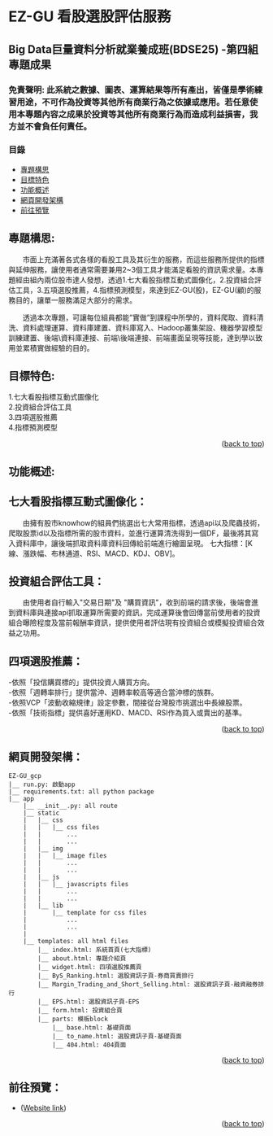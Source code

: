 # EZ-GU 看股選股評估服務
## Big Data巨量資料分析就業養成班(BDSE25) -第四組專題成果

### 免責聲明: 此系統之數據、圖表、運算結果等所有產出，皆僅是學術練習用途，不可作為投資等其他所有商業行為之依據或應用。若任意使用本專題內容之成果於投資等其他所有商業行為而造成利益損害，我方並不會負任何責任。

### 目錄

- [專題構思](#專題構思)
- [目標特色](#目標特色)
- [功能概述](#功能概述)
- [網頁開發架構](#網頁開發架構)
- [前往預覽](#前往預覽)

 

## 專題構思:

　　市面上充滿著各式各樣的看股工具及其衍生的服務，而這些服務所提供的指標與延伸服務，讓使用者通常需要兼用2~3個工具才能滿足看股的資訊需求量。本專題經由組內兩位股市達人發想，透過1.七大看股指標互動式圖像化，2.投資組合評估工具，3.五項選股推薦，4.指標預測模型，來達到EZ-GU(股)，EZ-GU(顧)的服務目的，讓單一服務滿足大部分的需求。

　　透過本次專題，可讓每位組員都能”實做”到課程中所學的，資料爬取、資料清洗、資料處理運算、資料庫建置、資料庫寫入、Hadoop叢集架設、機器學習模型訓練建置、後端\資料庫連接、前端\後端連接、前端畫面呈現等技能，達到學以致用並累積實做經驗的目的。


## 目標特色:

1.七大看股指標互動式圖像化  
2.投資組合評估工具  
3.四項選股推薦  
4.指標預測模型  

<p align="right">(<a href="#top">back to top</a>)</p>



## 功能概述:

## 七大看股指標互動式圖像化：

　　由擁有股市knowhow的組員們挑選出七大常用指標，透過api以及爬蟲技術，爬取股票id以及指標所需的股市資料，並進行運算清洗得到一個DF，最後將其寫入資料庫中，讓後端抓取資料庫資料回傳給前端進行繪圖呈現。
七大指標：[K線、漲跌幅、布林通道、RSI、MACD、KDJ、OBV]。


## 投資組合評估工具：

　　由使用者自行輸入"交易日期"及 "購買資訊"，收到前端的請求後，後端會進到資料庫與連接api抓取運算所需要的資訊，完成運算後會回傳當前使用者的投資組合曝險程度及當前報酬率資訊，提供使用者評估現有投資組合或模擬投資組合效益之功用。


## 四項選股推薦：

-依照「投信購買標的」提供投資人購買方向。  
-依照「週轉率排行」提供當沖、週轉率較高等適合當沖標的族群。  
-依照VCP「波動收縮規律」設定參數，間接從台灣股市挑選出中長線股票。  
-依照「技術指標」提供喜好運用KD、MACD、RSI作為買入或賣出的基準。  

<p align="right">(<a href="#top">back to top</a>)</p>



## 網頁開發架構：

```
EZ-GU_gcp
|__ run.py: 啟動app
|__ requirements.txt: all python package
|__ app
    |__ __init__.py: all route
    |__ static
    |   |__ css
    |   |   |__ css files
    |   |       ...
    |   |       ...
    |   |__ img
    |   |   |__ image files
    |   |       ...
    |   |       ...
    |   |__ js
    |   |   |__ javascripts files
    |   |       ...
    |   |       ...
    |   |__ lib
    |       |__ template for css files
    |           ...
    |           ...
    |
    |__ templates: all html files
        |__ index.html: 系統首頁(七大指標)
        |__ about.html: 專題介紹頁
        |__ widget.html: 四項選股推薦頁
        |__ ByS_Ranking.html: 選股資訊子頁-券商買賣排行
        |__ Margin_Trading_and_Short_Selling.html: 選股資訊子頁-融資融券排行
        |__ EPS.html: 選股資訊子頁-EPS
        |__ form.html: 投資組合頁
        |__ parts: 模板block
            |__ base.html: 基礎頁面
            |__ to_name.html: 選股資訊子頁-基礎頁面
            |__ 404.html: 404頁面
```

<p align="right">(<a href="#top">back to top</a>)</p>


## 前往預覽：

- <p align="left">(<a href="http://ez-gu.info/" target="_blank">Website link</a>)</p>

<p align="right">(<a href="#top">back to top</a>)</p>
